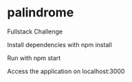 # palindrome
Fullstack Challenge

Install dependencies with npm install

Run with npm start

Access the application on localhost:3000

